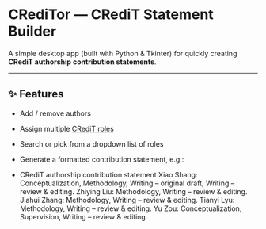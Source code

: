 # CRediTor — CRediT Statement Builder

A simple desktop app (built with Python & Tkinter) for quickly creating **CRediT authorship contribution statements**.

---

## ✨ Features

- Add / remove authors  
- Assign multiple [CRediT roles](https://credit.niso.org/contributor-roles-defined/)  
- Search or pick from a dropdown list of roles  
- Generate a formatted contribution statement, e.g.:

- CRediT authorship contribution statement
Xiao Shang: Conceptualization, Methodology, Writing – original draft, Writing – review & editing. Zhiying Liu: Methodology, Writing – review & editing. Jiahui Zhang: Methodology, Writing – review & editing. Tianyi Lyu: Methodology, Writing – review & editing. Yu Zou: Conceptualization, Supervision, Writing – review & editing.

